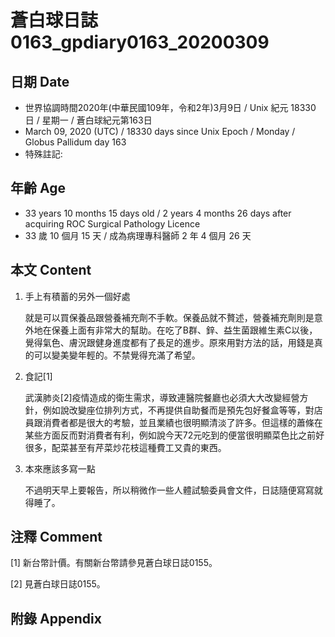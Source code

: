 # 蒼白球日誌0163_gpdiary0163_20200309 #

## 日期 Date ##

* 世界協調時間2020年(中華民國109年，令和2年)3月9日 / Unix 紀元 18330 日 / 星期一 / 蒼白球紀元第163日
* March 09, 2020 (UTC) / 18330 days since Unix Epoch / Monday / Globus Pallidum day 163
* 特殊註記:

## 年齡 Age ##

* 33 years 10 months 15 days old / 2 years 4 months 26 days after acquiring ROC Surgical Pathology Licence
* 33 歲 10 個月 15 天 / 成為病理專科醫師 2 年 4 個月 26 天

## 本文 Content ##

1. 手上有積蓄的另外一個好處

    就是可以買保養品跟營養補充劑不手軟。保養品就不贅述，營養補充劑則是意外地在保養上面有非常大的幫助。在吃了B群、鋅、益生菌跟維生素C以後，覺得氣色、膚況跟健身進度都有了長足的進步。原來用對方法的話，用錢是真的可以變美變年輕的。不禁覺得充滿了希望。

2. 食記[1]

    武漢肺炎[2]疫情造成的衛生需求，導致連醫院餐廳也必須大大改變經營方針，例如說改變座位排列方式，不再提供自助餐而是預先包好餐盒等等，對店員跟消費者都是很大的考驗，並且業績也很明顯清淡了許多。但這樣的蕭條在某些方面反而對消費者有利，例如說今天72元吃到的便當很明顯菜色比之前好很多，配菜甚至有芹菜炒花枝這種費工又貴的東西。

3. 本來應該多寫一點

    不過明天早上要報告，所以稍微作一些人體試驗委員會文件，日誌隨便寫寫就得睡了。

## 注釋 Comment ##

[1] 新台幣計價。有關新台幣請參見蒼白球日誌0155。

[2] 見蒼白球日誌0155。

## 附錄 Appendix ##

